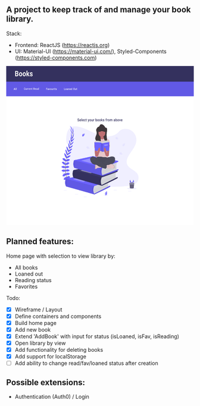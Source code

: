 ## A project to keep track of and manage your book library.

Stack:

- Frontend: ReactJS (https://reactjs.org)
- UI: Material-UI (https://material-ui.com/), Styled-Components (https://styled-components.com)

<img src="./mockups/DefaultView.png" width='600' height='427'>

## Planned features:

Home page with selection to view library by:

- All books
- Loaned out
- Reading status
- Favorites

Todo:

- [x] Wireframe / Layout
- [x] Define containers and components
- [x] Build home page
- [x] Add new book
- [x] Extend 'AddBook' with input for status (isLoaned, isFav, isReading)
- [x] Open library by view
- [x] Add functionality for deleting books
- [x] Add support for localStorage
- [ ] Add ability to change read/fav/loaned status after creation

## Possible extensions:

- Authentication (Auth0) / Login
